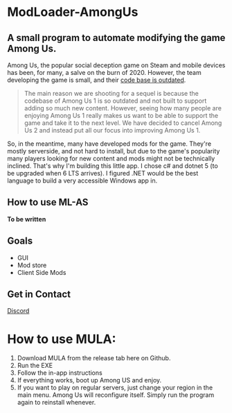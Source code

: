 # ModLoader-AmongUs
## A small program to automate modifying the game Among Us.

Among Us, the popular social deception game on Steam and mobile devices has been, for many, a salve on the burn of 2020. However, the team developing the game is small, and their [code base is outdated](https://innersloth.itch.io/among-us/devlog/181107/the-future-of-among-us). 

> The main reason we are shooting for a sequel is because the codebase of Among Us 1 is so outdated and not built to support adding so much new content. However, seeing how many people are enjoying Among Us 1 really makes us want to be able to support the game and take it to the next level. We have decided to cancel Among Us 2 and instead put all our focus into improving Among Us 1.

So, in the meantime, many have developed mods for the game. They're mostly serverside, and not hard to install, but due to the game's popularity many players looking for new content and mods might not be technically inclined. That's why I'm building this little app. I chose c# and dotnet 5 (to be upgraded when 6 LTS arrives). I figured .NET would be the best language to build a very accessible Windows app in. 

## How to use ML-AS
**To be written**

## Goals
* GUI
* Mod store
* Client Side Mods

## Get in Contact
[Discord](https://discord.gg/KPMjdBXn8N)

# How to use MULA:
1. Download MULA from the release tab here on Github.
2. Run the EXE
3. Follow the in-app instructions
4. If everything works, boot up Among US and enjoy. 
5. If you want to play on regular servers, just change your region in the main menu. Among Us will reconfigure itself. Simply run the program again to reinstall whenever.
